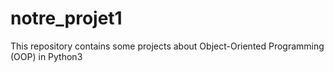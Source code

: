 # notre_projet1
This repository contains some projects about Object-Oriented Programming (OOP) in Python3
